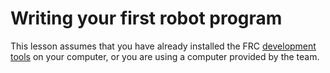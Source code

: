 <!-- ---
layout: default
title: "Your First Program"
parent: "Learning"
permalink: /docs/learn/your-first-program
authors: ['ewpratten']
--- -->

# Writing your first robot program
This lesson assumes that you have already installed the FRC [development tools]({{site.baseurl}}/docs/guides/installing-tools) on your computer, or you are using a computer provided by the team. 

